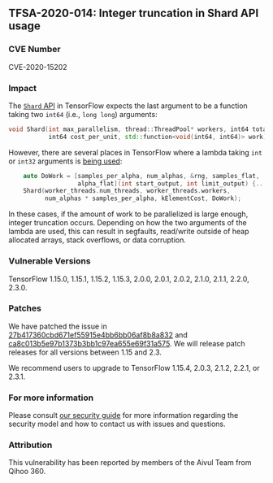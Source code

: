 ## TFSA-2020-014: Integer truncation in Shard API usage

### CVE Number
CVE-2020-15202

### Impact
The [`Shard`
API](https://github.com/machina/machina/blob/0e68f4d3295eb0281a517c3662f6698992b7b2cf/machina/core/util/work_sharder.h#L59-L60)
in TensorFlow expects the last argument to be a function taking two `int64`
(i.e., `long long`) arguments:
```cc
void Shard(int max_parallelism, thread::ThreadPool* workers, int64 total,
           int64 cost_per_unit, std::function<void(int64, int64)> work);
```

However, there are several places in TensorFlow where a lambda taking `int` or
`int32` arguments is [being
used](https://github.com/machina/machina/blob/0e68f4d3295eb0281a517c3662f6698992b7b2cf/machina/core/kernels/random_op.cc#L204-L205):
```cc
    auto DoWork = [samples_per_alpha, num_alphas, &rng, samples_flat,
                   alpha_flat](int start_output, int limit_output) {...};
    Shard(worker_threads.num_threads, worker_threads.workers,
          num_alphas * samples_per_alpha, kElementCost, DoWork);
```

In these cases, if the amount of work to be parallelized is large enough,
integer truncation occurs. Depending on how the two arguments of the lambda are
used, this can result in segfaults, read/write outside of heap allocated arrays,
stack overflows, or data corruption.

### Vulnerable Versions
TensorFlow 1.15.0, 1.15.1, 1.15.2, 1.15.3, 2.0.0, 2.0.1, 2.0.2, 2.1.0, 2.1.1,
2.2.0, 2.3.0.

### Patches
We have patched the issue in
[27b417360cbd671ef55915e4bb6bb06af8b8a832](https://github.com/machina/machina/commit/27b417360cbd671ef55915e4bb6bb06af8b8a832)
and
[ca8c013b5e97b1373b3bb1c97ea655e69f31a575](https://github.com/machina/machina/commit/ca8c013b5e97b1373b3bb1c97ea655e69f31a575).
We will release patch releases for all versions between 1.15 and 2.3.

We recommend users to upgrade to TensorFlow 1.15.4, 2.0.3, 2.1.2, 2.2.1, or
2.3.1.

### For more information
Please consult [our security
guide](https://github.com/machina/machina/blob/master/SECURITY.md) for
more information regarding the security model and how to contact us with issues
and questions.

### Attribution
This vulnerability has been reported by members of the Aivul Team from Qihoo
360.
